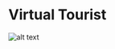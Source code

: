 # Virtual Tourist

![alt text](https://www.flickr.com/photos/129747571@N07/37309057065/in/photostream/)
